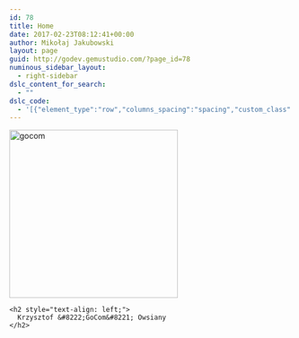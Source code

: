 ```yaml
---
id: 78
title: Home
date: 2017-02-23T08:12:41+00:00
author: Mikołaj Jakubowski
layout: page
guid: http://godev.gemustudio.com/?page_id=78
numinous_sidebar_layout:
  - right-sidebar
dslc_content_for_search:
  - ""
dslc_code:
  - '[{"element_type":"row","columns_spacing":"spacing","custom_class":"","show_on":"desktop tablet phone","custom_id":"","type":"wrapper","bg_color":"","bg_image_thumb":"disabled","bg_image":"","bg_image_repeat":"repeat","bg_image_position":"left top","bg_image_attachment":"scroll","bg_image_size":"auto","bg_video":"","bg_video_overlay_color":"#000000","bg_video_overlay_opacity":"0","border_color":"","border_width":"0","border_style":"solid","border":"top right bottom left","margin_h":"0","margin_b":"0","padding":"80","padding_h":"0","content":[{"element_type":"module_area","last":"yes","first":"no","size":"12","content":[{"css_show_on":"desktop tablet phone","type":"masonry","orientation":"vertical","amount":"6","pagination_type":"prevnext","columns":"6","categories_operator":"IN","orderby":"date","order":"DESC","offset":"0","sticky_posts":"enabled","query_alter":"enabled","post_elements":"thumbnail title meta excerpt button social","carousel_elements":"arrows circles","css_wrapper_border_width":"0","css_wrapper_border_trbl":"top right bottom left","css_wrapper_border_radius_top":"0","css_wrapper_border_radius_bottom":"0","css_margin_bottom":"0","css_min_height":"0","css_wrapper_padding_vertical":"0","css_wrapper_padding_horizontal":"0","separator_enabled":"enabled","css_sep_border_color":"#ededed","css_sep_height":"32","css_sep_thickness":"1","css_sep_style":"dashed","css_thumb_align":"left","css_thumb_border_color":"#e6e6e6","css_thumb_border_width":"0","css_thumb_border_trbl":"top right bottom left","css_thumb_border_radius_top":"4","css_thumb_border_radius_bottom":"0","thumb_margin":"0","thumb_margin_right":"20","css_thumb_padding_vertical":"0","css_thumb_padding_horizontal":"0","thumb_width":"100","main_location":"bellow","css_main_bg_color":"#ffffff","css_main_border_color":"#e8e8e8","css_main_border_width":"1","css_main_border_trbl":"right bottom left","css_main_border_radius_top":"0","css_main_border_radius_bottom":"4","css_main_padding_vertical":"25","css_main_padding_horizontal":"25","css_main_min_height":"0","css_main_text_align":"center","main_position":"center","css_main_inner_margin":"0","css_main_inner_width":"100","title_color":"#4d4d4d","title_font_size":"17","css_title_font_weight":"500","css_title_font_family":"Open Sans","title_line_height":"29","title_margin":"16","css_title_text_transform":"none","meta_elements":"author date","css_meta_border_color":"#e5e5e5","css_meta_border_width":"1","css_meta_border_trbl":"top bottom","css_meta_color":"#a8a8a8","css_meta_font_size":"11","css_meta_font_family":"Libre Baskerville","css_meta_font_weight":"400","css_meta_line_height":"30","css_meta_margin_bottom":"16","css_meta_padding_vertical":"16","css_meta_padding_horizontal":"0","css_meta_link_color":"#5890e5","css_meta_link_color_hover":"#5890e5","css_meta_avatar_border_radius":"100","css_meta_avatar_margin_right":"10","css_meta_avatar_size":"30","excerpt_or_content":"excerpt","css_excerpt_color":"#a6a6a6","css_excerpt_font_size":"13","css_excerpt_font_weight":"500","css_excerpt_font_family":"Bitter","css_excerpt_line_height":"23","excerpt_margin":"22","excerpt_length":"20","css_button_align":"inherit","button_text":"CONTINUE READING","css_button_bg_color":"#5890e5","css_button_bg_color_hover":"#4b7bc2","css_button_border_width":"0","css_button_border_trbl":"top right bottom left","css_button_border_radius":"3","css_button_color":"#ffffff","css_button_color_hover":"#ffffff","css_button_font_size":"11","css_button_font_weight":"800","css_button_font_family":"Lato","css_button_padding_vertical":"12","css_button_padding_horizontal":"12","css_button_icon_margin":"5","social_elements":"facebook twitter pinterest","css_social_align":"center","css_social_bg_color":"rgb(79, 135, 219)","css_social_border_width":"0","css_social_border_trbl":"top right bottom left","css_social_border_radius_top":"0","css_social_border_radius_bottom":"3","css_social_margin_top":"0","css_social_padding_vertical":"16","css_social_padding_horizontal":"0","css_social_color":"#ffffff","css_social_font_size":"14","css_social_icon_mright":"8","css_social_count_border_color":"rgba(255, 255, 255, 0.38)","css_social_count_border_width":"1","css_social_count_bradius":"3","css_social_count_color":"rgba(255, 255, 255, 0.71)","css_social_count_font_size":"13","css_social_count_mright":"12","css_social_count_padding_vertical":"3","css_social_count_padding_horizontal":"8","css_res_t":"disabled","css_res_t_margin_bottom":"0","css_res_t_wrapper_padding_vertical":"0","css_res_t_wrapper_padding_horizontal":"0","css_res_t_sep_height":"32","css_res_t_thumb_margin":"0","css_res_t_thumb_margin_right":"20","css_res_t_thumb_padding_vertical":"0","css_res_t_thumb_padding_horizontal":"0","css_res_t_main_padding_vertical":"25","css_res_t_main_padding_horizontal":"25","css_res_t_title_font_size":"17","css_res_t_title_line_height":"29","css_res_t_title_margin":"16","css_res_t_meta_font_size":"11","css_res_t_meta_margin_bottom":"16","css_res_t_meta_padding_vertical":"16","css_res_t_meta_padding_horizontal":"0","css_res_t_excerpt_font_size":"13","css_res_t_excerpt_line_height":"23","css_res_t_excerpt_margin":"22","css_res_t_button_font_size":"11","css_res_t_button_padding_vertical":"12","css_res_t_button_padding_horizontal":"12","css_res_t_button_icon_margin":"5","css_res_p":"disabled","css_res_p_margin_bottom":"0","css_res_p_wrapper_padding_vertical":"0","css_res_p_wrapper_padding_horizontal":"0","css_res_p_sep_height":"32","css_res_p_thumb_margin":"0","css_res_p_thumb_margin_right":"20","css_res_p_thumb_padding_vertical":"0","css_res_p_thumb_padding_horizontal":"0","css_res_p_main_padding_vertical":"25","css_res_p_main_padding_horizontal":"25","css_res_p_title_font_size":"17","css_res_p_title_line_height":"29","css_res_p_title_margin":"16","css_res_p_meta_font_size":"11","css_res_p_meta_margin_bottom":"16","css_res_p_meta_padding_vertical":"16","css_res_p_meta_padding_horizontal":"0","css_res_p_excerpt_font_size":"13","css_res_p_excerpt_line_height":"23","css_res_p_excerpt_margin":"22","css_res_p_button_font_size":"11","css_res_p_button_padding_vertical":"12","css_res_p_button_padding_horizontal":"12","css_res_p_button_icon_margin":"5","carousel_autoplay":"5000","carousel_autoplay_hover":"true","main_heading_title":"CLICK TO EDIT","main_heading_link_title":"VIEW ALL","main_filter_title_all":"All","css_main_heading_font_size":"17","css_main_heading_font_weight":"400","css_main_heading_letter_spacing":"0","css_main_heading_line_height":"37","css_main_heading_link_font_size":"11","css_main_heading_link_font_weight":"600","css_main_heading_link_letter_spacing":"0","css_main_heading_link_padding_ver":"10","view_all_link":"#","css_main_heading_sep_color":"#4f4f4f","css_main_heading_sep_style":"dotted","css_heading_margin_bottom":"20","css_res_t_main_heading_font_size":"17","css_res_t_main_heading_line_height":"37","css_res_t_main_heading_link_font_size":"11","css_res_t_main_heading_link_padding_ver":"10","css_res_t_heading_margin_bottom":"20","css_res_p_main_heading_font_size":"17","css_res_p_main_heading_line_height":"37","css_res_p_main_heading_link_font_size":"11","css_res_p_main_heading_link_padding_ver":"10","css_res_p_heading_margin_bottom":"20","css_filter_bg_color":"#ffffff","css_filter_bg_color_active":"#5890e5","css_filter_border_color":"#e8e8e8","css_filter_border_color_active":"#5890e5","css_filter_border_width":"1","css_filter_border_trbl":"top right bottom left","css_filter_border_radius":"3","css_filter_color":"#979797","css_filter_color_active":"#ffffff","css_filter_font_size":"11","css_filter_font_weight":"700","css_filter_padding_vertical":"12","css_filter_padding_horizontal":"12","css_filter_position":"left","css_filter_spacing":"10","css_filter_margin_bottom":"20","css_res_t_filter_font_size":"11","css_res_t_filter_padding_vertical":"12","css_res_t_filter_padding_horizontal":"12","css_res_t_filter_spacing":"10","css_res_t_filter_margin_bottom":"20","css_res_p_filter_font_size":"11","css_res_p_filter_padding_vertical":"12","css_res_p_filter_padding_horizontal":"12","css_res_p_filter_spacing":"10","css_res_p_filter_margin_bottom":"20","arrows_slide_speed":"200","css_arrows_bg_color":"#c9c9c9","css_arrows_bg_color_hover":"#5890e5","css_arrows_border_width":"0","css_arrows_border_radius":"3","css_arrows_color":"#ffffff","css_arrows_color_hover":"#ffffff","css_arrows_margin_top":"6","css_arrows_size":"24","css_arrows_arrow_size":"10","css_arrows_margin_bottom":"20","circles_slide_speed":"800","css_circles_color":"#b9b9b9","css_circles_color_active":"#5890e5","css_circles_margin_top":"20","css_circles_size":"7","css_circles_spacing":"3","css_pag_align":"left","css_pag_border_width":"0","css_pag_border_trbl":"top right bottom left","css_pag_border_radius":"0","css_pag_padding_vertical":"0","css_pag_padding_horizontal":"0","css_pag_item_bg_color":"#ffffff","css_pag_item_bg_color_active":"#5890e5","css_pag_item_border_color":"#e8e8e8","css_pag_item_border_color_active":"#5890e5","css_pag_item_border_width":"1","css_pag_item_border_width_active":"1","css_pag_item_border_trbl":"top right bottom left","css_pag_item_border_radius":"3","css_pag_item_color":"#979797","css_pag_item_color_active":"#ffffff","css_pag_item_font_size":"11","css_pag_item_font_weight":"700","css_pag_item_letter_spacing":"0","css_pag_item_padding_vertical":"12","css_pag_item_padding_horizontal":"12","css_pag_item_spacing":"10","css_anim":"none","css_anim_delay":"0","css_anim_duration":"650","css_anim_easing":"ease","css_anim_hover":"none","css_anim_speed":"650","css_load_preset":"none","module_instance_id":"59f6121c731","post_id":78,"dslc_m_size":"12","module_id":"DSLC_Blog","element_type":"module","last":"yes"}]}],"dslca-img-url":"","section_instance_id":"797dd4a991e"}]'
---
```

<div id="dslc-theme-content">
  <div id="dslc-theme-content-inner">
    <p>
      <img class="size-medium wp-image-24 alignleft" src="http://godev.gemustudio.com/wp-content/uploads/2017/02/cropped-krzysztof_profile_globaljame-1-300x300.png" alt="gocom" width="300" height="300" srcset="http://godev.gemustudio.com/wp-content/uploads/2017/02/cropped-krzysztof_profile_globaljame-1-300x300.png 300w, http://godev.gemustudio.com/wp-content/uploads/2017/02/cropped-krzysztof_profile_globaljame-1-150x150.png 150w, http://godev.gemustudio.com/wp-content/uploads/2017/02/cropped-krzysztof_profile_globaljame-1-250x250.png 250w, http://godev.gemustudio.com/wp-content/uploads/2017/02/cropped-krzysztof_profile_globaljame-1-174x174.png 174w, http://godev.gemustudio.com/wp-content/uploads/2017/02/cropped-krzysztof_profile_globaljame-1-270x270.png 270w, http://godev.gemustudio.com/wp-content/uploads/2017/02/cropped-krzysztof_profile_globaljame-1-192x192.png 192w, http://godev.gemustudio.com/wp-content/uploads/2017/02/cropped-krzysztof_profile_globaljame-1-180x180.png 180w, http://godev.gemustudio.com/wp-content/uploads/2017/02/cropped-krzysztof_profile_globaljame-1-32x32.png 32w, http://godev.gemustudio.com/wp-content/uploads/2017/02/cropped-krzysztof_profile_globaljame-1.png 512w" sizes="(max-width: 300px) 100vw, 300px" />
    </p>
    
    <h2 style="text-align: left;">
      Krzysztof &#8222;GoCom&#8221; Owsiany
    </h2>
  </div>
</div>